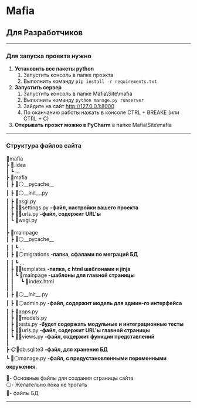 # Mafia

## Для Разработчиков
____
### __Для запуска проекта нужно__
1. __Установить все пакеты python__
    1. Запустить консоль в папке проэкта
    2. Выполнить команду ```pip install -r requirements.txt```
2. __Запустить сервер__
    1. Запустить консоль в папке  Mafia\Site\mafia
    2. Выполнить команду ```python manage.py runserver```
    3. Зайдите на сайт http://127.0.0.1:8000
    4. По оканчанию работы нажать в консоле CTRL + BREAKE (или CTRL + C)
3. __Открывать проэкт можно в PyCharm__ в папке Mafia\Site\mafia

____

### __Структура файлов сайта__


📂mafia\
┣ 📂.idea\
┃ ┗ ... \
┣ 📂mafia\
┃ ┣ 📂⚪\_\_pycache\_\_\
┃ ┣ 📄⚪\_\_init\_\_.py\
┃ ┣ 📄asgi.py \
┃ ┣ 📄🔴settings.py __-файл, настройки вашего проекта__ \
┃ ┣ 📄🔴urls.py __-файл, содержит URL'ы__ \
┃ ┗ 📄wsgi.py \
┃ \
┣ 📂mainpage\
┃ ┣ 📂⚪\_\_pycache\_\_\
┃ ┃ ┗ ... \
┃ ┣ 📂⚪migrations __-папка, сфалами по меграций БД__\
┃ ┃ ┗ ... \
┃ ┣ 📂🔴templates __-папка, с html шаблонами и jinja__\
┃ ┃ ┗ 📂mainpage __-шаблоны для главной страницы__ \
┃ ┃&nbsp;&nbsp;&nbsp;&nbsp; ┗ 📜index.html \
┃ ┃ \
┃ ┣ 📄⚪\_\_init_\_\.py\
┃ ┣ 📄⚪admin.py __-файл, содержит модель для админ-го интерфейса__ \
┃ ┣ 📄apps.py \
┃ ┣ 📄🔷models.py \
┃ ┣ 📄tests.py __-будет содержать модульные и интеграционные тесты__ \
┃ ┣ 📄🔴urls.py __-файл, содержит URL'ы главной страницы__\
┃ ┗ 📄🔴views.py __-файл, содержит функции представлений__ \
┃ \
┣ 📋🔷db.sqlite3 __-файл, для хранения БД__\
┗ 📄⚪manage.py  __-файл, с предустановленными переменными окружения.__

🔴- Основные файлы для создания страницы сайта\
⚪- Желательно пока не трогать\
🔷- файлы БД
___
